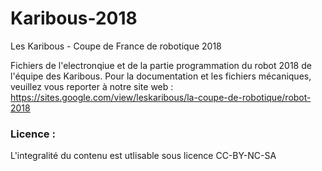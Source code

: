 # Karibous-2018
Les Karibous - Coupe de France de robotique 2018

Fichiers de l'electronqiue et de la partie programmation du robot 2018 de l'équipe des Karibous.
Pour la documentation et les fichiers mécaniques, veuillez vous reporter à notre site web : https://sites.google.com/view/leskaribous/la-coupe-de-robotique/robot-2018

### Licence :
L'integralité du contenu est utlisable sous licence CC-BY-NC-SA
